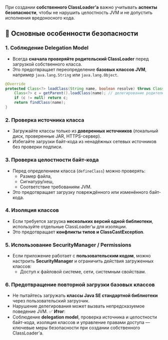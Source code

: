 При создании **собственного ClassLoader’а** важно учитывать **аспекты безопасности**, чтобы не нарушить целостность JVM и не допустить исполнения вредоносного кода.
## 🔹 Основные особенности безопасности
### 1. **Соблюдение Delegation Model**
- Всегда **сначала проверяйте родительский ClassLoader** перед загрузкой собственного класса.
- Это предотвращает переопределение **базовых классов JVM**, например `java.lang.String` или `java.lang.Object`.
```java
@Override
protected Class<?> loadClass(String name, boolean resolve) throws ClassNotFoundException {
    Class<?> c = getParent().loadClass(name); // делегирование родителю
    if (c != null) return c;
    return findClass(name);
}
```
### 2. **Проверка источника класса**
- Загружайте классы только из **доверенных источников** (локальный диск, проверенные JAR, HTTPS-сервер).
- Избегайте загрузки байт-кода из ненадёжных сетевых источников без проверки подписи.
### 3. **Проверка целостности байт-кода**
- Перед определением класса (`defineClass`) можно проверять:
    - Размер файла,
    - Сигнатуру/хеш,
    - Соответствие требованиям JVM.
- Это предотвращает загрузку повреждённого или изменённого байт-кода.
### 4. **Изоляция классов**
- Если требуется загрузка **нескольких версий одной библиотеки**, используйте отдельные ClassLoader’ы для изоляции.
- Это предотвращает **конфликты типов и ClassCastException**.
### 5. **Использование SecurityManager / Permissions**
- Если приложение работает с **пользовательским кодом**, можно настроить **SecurityManager** и ограничить действия загруженных классов:
    - Доступ к файловой системе, сети, системным свойствам.
### 6. **Предотвращение повторной загрузки базовых классов**
- Не пытайтесь загружать **классы Java SE стандартной библиотеки** через пользовательский загрузчик.
- Нарушение делегирования может вызвать непредсказуемое поведение JVM.
✅ **Итог**:
- Соблюдение **delegation model**, проверка источника и целостности байт-кода, изоляция классов и управление правами доступа — ключевые меры безопасности при создании собственного ClassLoader’а.